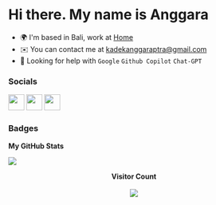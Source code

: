 Hi there. My name is Anggara
==============================

* 🌍  I'm based in Bali, work at <a href="https://mylonelyhome.netlify.app/" target="_blank">Home</a>
* ✉️  You can contact me at kadekanggaraptra@gmail.com
* 🤝  Looking for help with `Google` `Github Copilot` `Chat-GPT`


### Socials

<p align="left"> <a href="http://www.instagram.com/anggara.ptra" target="_blank" rel="noreferrer"><img src="https://raw.githubusercontent.com/danielcranney/readme-generator/main/public/icons/socials/instagram.svg" width="32" height="32" /></a> <a href="https://www.linkedin.com/in/i-kadek-anggara-putra/" target="_blank" rel="noreferrer"><img src="https://raw.githubusercontent.com/danielcranney/readme-generator/main/public/icons/socials/linkedin.svg" width="32" height="32" /></a> <a href="https://www.twitter.com/anggara_ptra" target="_blank" rel="noreferrer"><img src="https://raw.githubusercontent.com/danielcranney/readme-generator/main/public/icons/socials/twitter.svg" width="32" height="32" /></a></p>

### Badges

<b>My GitHub Stats</b>

<a href="http://www.github.com/anggaraptra"><img src="https://github-readme-streak-stats.herokuapp.com/?user=anggaraptra&stroke=000000&background=ffffff&ring=0891b2&fire=0891b2&currStreakNum=000000&currStreakLabel=0891b2&sideNums=000000&sideLabels=000000&dates=000000&hide_border=true" /></a>

<p align="center"><b>Visitor Count</b> </br></br>
<img align="center" src="https://profile-counter.glitch.me/anggaraptra/count.svg"/></p>

